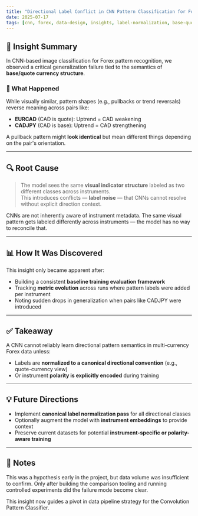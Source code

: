 ```yaml
---
title: "Directional Label Conflict in CNN Pattern Classification for Forex Pairs"
date: 2025-07-17
tags: [cnn, forex, data-design, insights, label-normalization, base-quote]
---
```


## 🧠 Insight Summary

In CNN-based image classification for Forex pattern recognition, we observed a critical generalization failure tied to the semantics of **base/quote currency structure**.

### 🧩 What Happened

While visually similar, pattern shapes (e.g., pullbacks or trend reversals) reverse meaning across pairs like:

- **EURCAD** (CAD is quote): Uptrend = CAD weakening  
- **CADJPY** (CAD is base): Uptrend = CAD strengthening

A pullback pattern might **look identical** but mean different things depending on the pair's orientation.

---

## 🔍 Root Cause

> The model sees the same **visual indicator structure** labeled as two different classes across instruments.  
> This introduces conflicts — **label noise** — that CNNs cannot resolve without explicit direction context.

CNNs are not inherently aware of instrument metadata. The same visual pattern gets labeled differently across instruments — the model has no way to reconcile that.

---

## 📊 How It Was Discovered

This insight only became apparent after:

- Building a consistent **baseline training evaluation framework**
- Tracking **metric evolution** across runs where pattern labels were added per instrument
- Noting sudden drops in generalization when pairs like CADJPY were introduced

---

## ✅ Takeaway

A CNN cannot reliably learn directional pattern semantics in multi-currency Forex data unless:

- Labels are **normalized to a canonical directional convention** (e.g., quote-currency view)  
- Or instrument **polarity is explicitly encoded** during training

---

## 💡 Future Directions

- Implement **canonical label normalization pass** for all directional classes  
- Optionally augment the model with **instrument embeddings** to provide context  
- Preserve current datasets for potential **instrument-specific or polarity-aware training**

---

## 🧾 Notes

This was a hypothesis early in the project, but data volume was insufficient to confirm. Only after building the comparison tooling and running controlled experiments did the failure mode become clear.

This insight now guides a pivot in data pipeline strategy for the Convolution Pattern Classifier.
